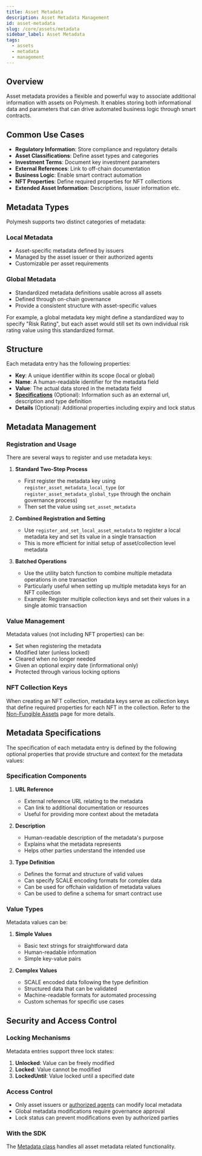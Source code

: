 ```yaml
---
title: Asset Metadata
description: Asset Metadata Management
id: asset-metadata
slug: /core/assets/metadata
sidebar_label: Asset Metadata
tags:
  - assets
  - metadata
  - management
---
```


## Overview

Asset metadata provides a flexible and powerful way to associate additional information with assets on Polymesh. It enables storing both informational data and parameters that can drive automated business logic through smart contracts.

## Common Use Cases

- **Regulatory Information**: Store compliance and regulatory details
- **Asset Classifications**: Define asset types and categories
- **Investment Terms**: Document key investment parameters
- **External References**: Link to off-chain documentation
- **Business Logic**: Enable smart contract automation
- **NFT Properties**: Define required properties for NFT collections
- **Extended Asset Information**: Descriptions, issuer information etc.

## Metadata Types

Polymesh supports two distinct categories of metadata:

### Local Metadata

- Asset-specific metadata defined by issuers
- Managed by the asset issuer or their authorized agents
- Customizable per asset requirements

### Global Metadata

- Standardized metadata definitions usable across all assets
- Defined through on-chain governance
- Provide a consistent structure with asset-specific values

For example, a global metadata key might define a standardized way to specify "Risk Rating", but each asset would still set its own individual risk rating value using this standardized format.

## Structure

Each metadata entry has the following properties:

- **Key**: A unique identifier within its scope (local or global)
- **Name**: A human-readable identifier for the metadata field
- **Value**: The actual data stored in the metadata field
- **[Specifications](#metadata-specifications)** (Optional): Information such as an external url, description and type definition
- **Details** (Optional): Additional properties including expiry and lock status

## Metadata Management

### Registration and Usage

There are several ways to register and use metadata keys:

1. **Standard Two-Step Process**

   - First register the metadata key using `register_asset_metadata_local_type` (or `register_asset_metadata_global_type` through the onchain governance process)
   - Then set the value using `set_asset_metadata`

2. **Combined Registration and Setting**

   - Use `register_and_set_local_asset_metadata` to register a local metadata key and set its value in a single transaction
   - This is more efficient for initial setup of asset/collection level metadata

3. **Batched Operations**
   - Use the utility batch function to combine multiple metadata operations in one transaction
   - Particularly useful when setting up multiple metadata keys for an NFT collection
   - Example: Register multiple collection keys and set their values in a single atomic transaction

### Value Management

Metadata values (not including NFT properties) can be:

- Set when registering the metadata
- Modified later (unless locked)
- Cleared when no longer needed
- Given an optional expiry date (informational only)
- Protected through various locking options

### NFT Collection Keys

When creating an NFT collection, metadata keys serve as collection keys that define required properties for each NFT in the collection. Refer to the [Non-Fungible Assets](/core/assets/nft/#collection-metadata-keys) page for more details.

## Metadata Specifications

The specification of each metadata entry is defined by the following optional properties that provide structure and context for the metadata values:

### Specification Components

1. **URL Reference**

   - External reference URL relating to the metadata
   - Can link to additional documentation or resources
   - Useful for providing more context about the metadata

2. **Description**

   - Human-readable description of the metadata's purpose
   - Explains what the metadata represents
   - Helps other parties understand the intended use

3. **Type Definition**
   - Defines the format and structure of valid values
   - Can specify SCALE encoding formats for complex data
   - Can be used for offchain validation of metadata values
   - Can be used to define a schema for smart contract use

### Value Types

Metadata values can be:

1. **Simple Values**

   - Basic text strings for straightforward data
   - Human-readable information
   - Simple key-value pairs

2. **Complex Values**
   - SCALE encoded data following the type definition
   - Structured data that can be validated
   - Machine-readable formats for automated processing
   - Custom schemas for specific use cases

## Security and Access Control

### Locking Mechanisms

Metadata entries support three lock states:

1. **Unlocked**: Value can be freely modified
2. **Locked**: Value cannot be modified
3. **LockedUntil**: Value locked until a specified date

### Access Control

- Only asset issuers or [authorized agents](/asset-agents) can modify local metadata
- Global metadata modifications require governance approval
- Lock status can prevent modifications even by authorized parties

### With the SDK
The [Metadata class](https://developers.polymesh.network/sdk-docs/classes/API/Entities/Asset/Base/Metadata/) handles all asset metadata related functionality.